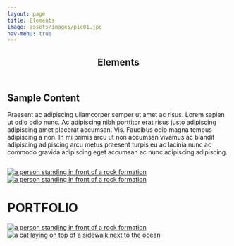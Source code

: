 ```yaml
---
layout: page
title: Elements
image: assets/images/pic01.jpg
nav-menu: true
---
```


<!-- Main -->
<div id="main" class="alt">

<!-- One -->
<section id="one">
	<div class="inner">
		<header class="major">
			<h1>Elements</h1>
		</header>

<!-- Content -->
<h2 id="content">Sample Content</h2>
<p>Praesent ac adipiscing ullamcorper semper ut amet ac risus. Lorem sapien ut odio odio nunc. Ac adipiscing nibh porttitor erat risus justo adipiscing adipiscing amet placerat accumsan. Vis. Faucibus odio magna tempus adipiscing a non. In mi primis arcu ut non accumsan vivamus ac blandit adipiscing adipiscing arcu metus praesent turpis eu ac lacinia nunc ac commodo gravida adipiscing eget accumsan ac nunc adipiscing adipiscing.</p>

<span class="image fit"><img src="{% link assets/images/pic03.jpg %}" alt="" /></span>
<div class="box alt">
	<div class="row 50% uniform">
		<div class="4u"><span class="image fit">
		<a href="https://photographyamanganeju.gtsb.io/static/87315ce05945ca527b7aca21f149e0e1/bbcb1/culture-01.webp"
                  data-lightbox="gallery">
                  <img alt="a person standing in front of a rock formation"
                    class="block h-full w-full object-cover object-center opacity-0 animate-fade-in transition duration-500 transform scale-100 hover:scale-110"
                    src="https://images.unsplash.com/photo-1675789203977-70070dae0799?ixlib=rb-4.0.3&ixid=MnwxMjA3fDB8MHxwaG90by1wYWdlfHx8fGVufDB8fHx8&auto=format&fit=crop&w=870&q=80" />
                </a>
		</span></div>
		<div class="4u"><span class="image fit">
		<a href="https://images.unsplash.com/photo-1675789203977-70070dae0799?ixlib=rb-4.0.3&ixid=MnwxMjA3fDB8MHxwaG90by1wYWdlfHx8fGVufDB8fHx8&auto=format&fit=crop&w=870&q=80"
                  data-lightbox="gallery">
                  <img alt="a person standing in front of a rock formation"
                    class="block h-full w-full object-cover object-center opacity-0 animate-fade-in transition duration-500 transform scale-100 hover:scale-110"
                    src="https://images.unsplash.com/photo-1675789203977-70070dae0799?ixlib=rb-4.0.3&ixid=MnwxMjA3fDB8MHxwaG90by1wYWdlfHx8fGVufDB8fHx8&auto=format&fit=crop&w=870&q=80" />
                </a>
		</span></div>
		<div class="4u$"><span class="image fit"><img src="{% link assets/images/pic10.jpg %}" data-lightbox="gallery" alt="" /></span></div>
		<!-- Break -->
		<div class="4u"><span class="image fit"><img src="{% link assets/images/pic10.jpg %}" data-lightbox="gallery" alt="" /></span></div>
		<div class="4u"><span class="image fit"><img src="{% link assets/images/pic08.jpg %}" data-lightbox="gallery" alt="" /></span></div>
		<div class="4u$"><span class="image fit"><img src="{% link assets/images/pic09.jpg %}" data-lightbox="gallery" alt="" /></span></div>
		<!-- Break -->
		<div class="4u"><span class="image fit"><img src="{% link assets/images/pic09.jpg %}" data-lightbox="gallery" alt="" /></span></div>
		<div class="4u"><span class="image fit"><img src="{% link assets/images/pic10.jpg %}" data-lightbox="gallery" alt="" /></span></div>
		<div class="4u$"><span class="image fit"><img src="{% link assets/images/pic08.jpg %}" data-lightbox="gallery" alt="" /></span></div>
	</div>
</div>



</div>
</section>
<div class="container mx-auto">
    <h1 class="text-4xl pt-10 pb-8 font-bold">PORTFOLIO</h1>
    <section class="text-neutral-700">
      <div class="container w-full">
        <div class="flex flex-wrap w-full">
          <div class="flex w-full md:w-1/2 flex-wrap">
            <div class="w-full md:w-1/2 p-1">
              <div class="overflow-hidden h-full w-full">
                <a href="https://images.unsplash.com/photo-1675789203977-70070dae0799?ixlib=rb-4.0.3&ixid=MnwxMjA3fDB8MHxwaG90by1wYWdlfHx8fGVufDB8fHx8&auto=format&fit=crop&w=870&q=80"
                  data-lightbox="gallery">
                  <img alt="a person standing in front of a rock formation"
                    class="block h-full w-full object-cover object-center opacity-0 animate-fade-in transition duration-500 transform scale-100 hover:scale-110"
                    src="https://images.unsplash.com/photo-1675789203977-70070dae0799?ixlib=rb-4.0.3&ixid=MnwxMjA3fDB8MHxwaG90by1wYWdlfHx8fGVufDB8fHx8&auto=format&fit=crop&w=870&q=80" />
                </a>
              </div>
            </div>
            <div class="w-full md:w-1/2 p-1">
              <div class="overflow-hidden h-full w-full">
                <a href="https://images.unsplash.com/photo-1674985594089-eab270e843c5?ixlib=rb-4.0.3&ixid=MnwxMjA3fDB8MHxwaG90by1wYWdlfHx8fGVufDB8fHx8&auto=format&fit=crop&w=1963&q=80"
                  data-lightbox="gallery">
                  <img alt="a cat laying on top of a sidewalk next to the ocean"
                    class="block h-full w-full object-cover object-center opacity-0 animate-fade-in transition duration-500 transform scale-100 hover:scale-110"
                    src="https://images.unsplash.com/photo-1674985594089-eab270e843c5?ixlib=rb-4.0.3&ixid=MnwxMjA3fDB8MHxwaG90by1wYWdlfHx8fGVufDB8fHx8&auto=format&fit=crop&w=1963&q=80" />
                </a>
              </div>
            </div>
			 </div>
        </div>
      </div>
    </section>
  </div>

</div>
